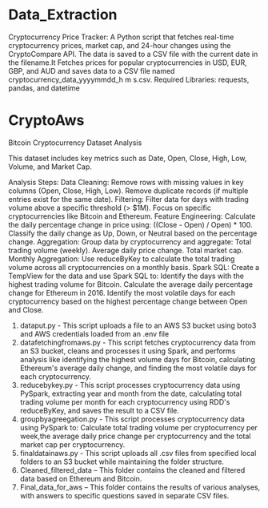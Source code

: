# Data_Extraction
Cryptocurrency Price Tracker:
A Python script that fetches real-time cryptocurrency prices, market cap, and 24-hour changes using the CryptoCompare API. The data is saved to a CSV file with the current date in the filename.It Fetches prices for popular cryptocurrencies in USD, EUR, GBP, and AUD and saves data to a CSV file named cryptocurrency_data_yyyymmdd_h m s.csv.
Required Libraries: requests, pandas, and datetime


# CryptoAws
Bitcoin Cryptocurrency Dataset Analysis

This dataset includes key metrics such as Date, Open, Close, High, Low, Volume, and Market Cap.

Analysis Steps:
Data Cleaning:
Remove rows with missing values in key columns (Open, Close, High, Low).
Remove duplicate records (if multiple entries exist for the same date).
Filtering:
Filter data for days with trading volume above a specific threshold (> $1M).
Focus on specific cryptocurrencies like Bitcoin and Ethereum.
Feature Engineering:
Calculate the daily percentage change in price using:
((Close - Open) / Open) * 100.
Classify the daily change as Up, Down, or Neutral based on the percentage change.
Aggregation:
Group data by cryptocurrency and aggregate:
Total trading volume (weekly).
Average daily price change.
Total market cap.
Monthly Aggregation:
Use reduceByKey to calculate the total trading volume across all cryptocurrencies on a monthly basis.
Spark SQL:
Create a TempView for the data and use Spark SQL to:
Identify the days with the highest trading volume for Bitcoin.
Calculate the average daily percentage change for Ethereum in 2016.
Identify the most volatile days for each cryptocurrency based on the highest percentage change between Open and Close.

1. dataput.py - This script uploads a file to an AWS S3 bucket using boto3 and AWS credentials loaded from an .env file
2. datafetchingfromaws.py - This script fetches cryptocurrency data from an S3 bucket, cleans and processes it using Spark, and performs analysis like identifying the highest volume days for Bitcoin, calculating Ethereum's average daily change, and finding the most volatile days for each cryptocurrency.
3. reducebykey.py - This script processes cryptocurrency data using PySpark, extracting year and month from the date, calculating total trading volume per month for each cryptocurrency using RDD's reduceByKey, and saves the result to a CSV file.
4. groupbyagreegation.py - This script processes cryptocurrency data using PySpark to:
Calculate total trading volume per cryptocurrency per week,the average daily price change per cryptocurrency and the total market cap per cryptocurrency.
5. finaldatainaws.py - This script uploads all .csv files from specified local folders to an S3 bucket while maintaining the folder structure.
6. Cleaned_filtered_data – This folder contains the cleaned and filtered data based on Ethereum and Bitcoin.
7. Final_data_for_aws – This folder contains the results of various analyses, with answers to specific questions saved in separate CSV files.
